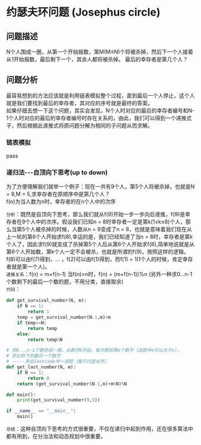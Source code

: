 # 约瑟夫环问题 (Josephus circle)

## 问题描述

N个人围成一圈，从第一个开始报数，第M(M≤N)个将被杀掉，然后下一个人接着从1开始报数，最后剩下一个，其余人都将被杀掉。
最后的幸存者是第几个人？

## 问题分析

最容易想到的方法应该就是利用链表模拟整个过程，直到最后一个人停止，这个人就是我们要找到最后的幸存者，其对应的序号就是最终的答案。  
如果仔细去想一下这个问题，其实会发现，N个人时对应的最后的幸存者编号和N-1个人时对应的最后的幸存者编号时存在关系的，由此，我们可以得到一个递推式子，然后根据此递推式将原问题分解为相同的子问题从而求解。

### 链表模拟

pass

### 递归法---自顶向下思考(up to down)

为了方便理解我们就举一个例子：现在一共有9个人，第5个人将被杀掉，也就是N = 9,M = 5,求幸存者在原顺序中是第几个人？  
f(n)为当人数为n时，幸存者的在n个人中的次序  

`分析`：既然是自顶向下思考，那么我们就从f(9)开始一步一步向后递推，f(9)是幸存者在9个人中的次序。假设我们已知n = 8时幸存者一定是第k(1≤k≤8)个人，那么当第5个人被杀掉的时候，人数从n = 9变成了n = 8，也就是意味着我们现在从上一轮的第6个人开始求f(8),幸运的是，我们已经知道了当n = 8时，幸存者是第k个人了，因此求f(9)就变成了杀掉第5个人后从第6个人开始求f(8),简单地说就是从第6个人开始数，第k个人一定不会被杀，也就是所谓的f(9)。按照这样的逻辑，f(8)可以由f(7)得到，... ，f(2)可以由f(1)得到，而f(1) = 1(1个人的时候，肯定幸存者就是第一个人)。  
`递推关系`：f(n) = m+f(n-1)   当f(n)>n时，f(n) = (m+f(n-1))%n (另外一种求0...n-1个数剩下的最后一个数的题，不用分类，直接取余)  
`代码`：

```python
def get_survival_number(N, m):
    if N == 1:
        return 1
    temp = get_survival_number(N-1,m)+m
    if temp<=N:
        return temp
    else:
        return temp%N

# 求0...n-1个数排成一圈，从数字0开始，每次删除第m个数字（这题中m可以大于n），
# 求出剩下的最后一个数字
# -----来自leetcode中一道题（属于约瑟夫环）
def get_last_number(N, m):
    if N == 1:
        return 0
    return (get_survival_number(N-1,m)+m%N)%N

def main():
    print(get_survival_number(9,5))

if __name__ == "__main__":
    main()

```

`总结`：这种自顶向下思考的方式很重要，不仅在递归中起到作用，还在很多算法中都有用到，在分治法和动态规划中很重要。

